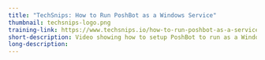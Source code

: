 ```yaml
---
title: "TechSnips: How to Run PoshBot as a Windows Service"
thumbnail: techsnips-logo.png
training-link: https://www.techsnips.io/how-to-run-poshbot-as-a-service-coming-soon
short-description: Video showing how to setup PoshBot to run as a Windows service.
long-description:
---
```

